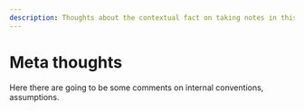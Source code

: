 ```yaml
---
description: Thoughts about the contextual fact on taking notes in this space and alike
---
```


# Meta thoughts

Here there are going to be some comments on internal conventions, assumptions.